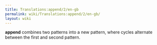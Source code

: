 ```yaml
---
title: Translations:append/2/en-gb
permalink: wiki/Translations:append/2/en-gb/
layout: wiki
---
```


**append** combines two patterns into a new pattern, where cycles
alternate between the first and second pattern.
